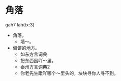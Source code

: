 # 角落
gah7 lah(tx:3)
+ 角落。
  - 墙～。
+ 偏僻的地方。
  * 如东方言词典
  - 把东西囥吖～里。
  * 泰州方言词典2
  - 你老先生蹾吖哪个～里头的，块块寻你人寻不到。
